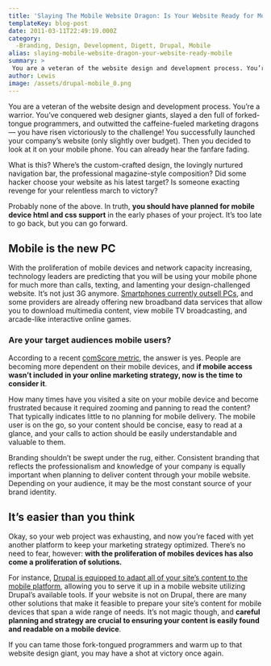 ```yaml
---
title: 'Slaying The Mobile Website Dragon: Is Your Website Ready for Mobile?'
templateKey: blog-post
date: 2011-03-11T22:49:19.000Z
category: 
  -Branding, Design, Development, Digett, Drupal, Mobile
alias: slaying-mobile-website-dragon-your-website-ready-mobile
summary: > 
 You are a veteran of the website design and development process. You’re a warrior. You’ve conquered web designer giants, slayed a den full of forked-tongue programmers, and outwitted the caffeine-fueled marketing dragons — you have risen victoriously to the challenge! You successfully launched your company’s website (only slightly over budget). Then you decided to look at it on your mobile phone. You can already hear the fanfare fading.
author: Lewis
image: /assets/drupal-mobile_0.png
---
```


You are a veteran of the website design and development process. You’re a warrior. You’ve conquered web designer giants, slayed a den full of forked-tongue programmers, and outwitted the caffeine-fueled marketing dragons — you have risen victoriously to the challenge! You successfully launched your company’s website (only slightly over budget). Then you decided to look at it on your mobile phone. You can already hear the fanfare fading.

What is this? Where’s the custom-crafted design, the lovingly nurtured navigation bar, the professional magazine-style composition? Did some hacker choose your website as his latest target? Is someone exacting revenge for your relentless march to victory?

Probably none of the above. In truth, **you should have planned for mobile device html and css support** in the early phases of your project. It’s too late to go back, but you can go forward.

Mobile is the new PC
--------------------

With the proliferation of mobile devices and network capacity increasing, technology leaders are predicting that you will be using your mobile phone for much more than calls, texting, and lamenting your design-challenged website. It’s not just 3G anymore. [Smartphones currently outsell PCs](http://www.idc.com/about/viewpressrelease.jsp?containerId=prUS22689111&sectionId=null&elementId=null&pageType=SYNOPSIS), and some providers are already offering new broadband data services that allow you to download multimedia content, view mobile TV broadcasting, and arcade-like interactive online games.

### Are your target audiences mobile users?

According to a recent [comScore metric](http://googlemobileads.blogspot.com/), the answer is yes. People are becoming more dependent on their mobile devices, and **if mobile access wasn’t included in your online marketing strategy, now is the time to consider it**.

How many times have you visited a site on your mobile device and become frustrated because it required zooming and panning to read the content? That typically indicates little to no planning for mobile delivery. The mobile user is on the go, so your content should be concise, easy to read at a glance, and your calls to action should be easily understandable and valuable to them.

Branding shouldn’t be swept under the rug, either. Consistent branding that reflects the professionalism and knowledge of your company is equally important when planning to deliver content through your mobile website. Depending on your audience, it may be the most constant source of your brand identity.

It’s easier than you think
--------------------------

Okay, so your web project was exhausting, and now you’re faced with yet another platform to keep your marketing strategy optimized. There’s no need to fear, however: **with the proliferation of mobiles devices has also come a proliferation of solutions.**

For instance, [Drupal is equipped to adapt all of your site’s content to the mobile platform](/insights/mobilize-your-drupal-site-mobile-tools), allowing you to serve it up in a mobile website utilizing Drupal’s available tools. If your website is not on Drupal, there are many other solutions that make it feasible to prepare your site’s content for mobile devices that span a wide range of needs. It’s not magic though, and **careful planning and strategy are crucial to ensuring your content is easily found and readable on a mobile device**.

If you can tame those fork-tongued programmers and warm up to that website design giant, you may have a shot at victory once again.